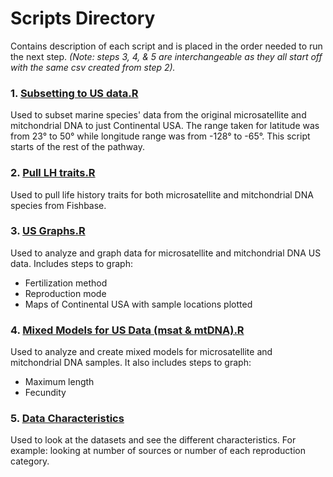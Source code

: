 # Scripts Directory
Contains description of each script and is placed in the order needed to run the next step. *(Note: steps 3, 4, & 5 are interchangeable as they all start off with the same csv created from step 2).*


### 1. [Subsetting to US data.R](https://github.com/pinskylab/marial_diversity/blob/master/Scripts/Subsetting%20to%20US%20data.R)
Used to subset marine species' data from the original microsatellite and mitchondrial DNA to just Continental USA. The range taken for latitude was from 23° to 50° while longitude range was from -128° to -65°. This script starts of the rest of the pathway.


### 2. [Pull LH traits.R](https://github.com/pinskylab/marial_diversity/blob/master/Scripts/Pull%20LH%20traits.R)
Used to pull life history traits for both microsatellite and mitchondrial DNA species from Fishbase.


### 3. [US Graphs.R](https://github.com/pinskylab/marial_diversity/blob/master/Scripts/Subsetting%20to%20US%20data.R)
Used to analyze and graph data for microsatellite and mitchondrial DNA US data. Includes steps to graph:
* Fertilization method
* Reproduction mode
* Maps of Continental USA with sample locations plotted  

### 4. [Mixed Models for US Data (msat & mtDNA).R](https://github.com/pinskylab/marial_diversity/blob/master/Scripts/Mixed%20Models%20for%20US%20Data%20(msat%20%26%20mtDNA).R)
Used to analyze and create mixed models for microsatellite and mitchondrial DNA samples. It also includes steps to graph:
* Maximum length
* Fecundity

### 5. [Data Characteristics](https://github.com/pinskylab/marial_diversity/blob/master/Scripts/Data%20charactersitics.R)
Used to look at the datasets and see the different characteristics. For example: looking at number of sources or number of each reproduction category.
